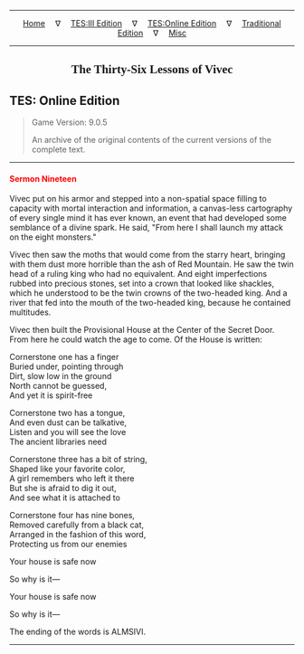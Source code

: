 
---

<!-- Jekyll Page Links -->

<center>
<a href="../../../../index.html">Home</a>
&emsp;&nabla;&emsp;
<a href="../../../index-tes3.html">TES:III Edition</a>
&emsp;&nabla;&emsp;
<a href="../../../index-teso.html">TES:Online Edition</a>
&emsp;&nabla;&emsp;
<a href="../../../index-traditional.html">Traditional Edition</a>
&emsp;&nabla;&emsp;
<a href="../../../index-misc.html">Misc</a>
</center>

<!-- Markdown Body Below: -->

---

<center>
<h2><span style="font-family:Georgia">The Thirty-Six Lessons of Vivec</span></h2>
</center>

## TES: Online Edition

> Game Version: 9.0.5
>
> An archive of the original contents of the current versions of the complete text.

---

#### <span style="color:red">Sermon Nineteen</span>

Vivec put on his armor and stepped into a non-spatial space filling to capacity with mortal interaction and information, a canvas-less cartography of every single mind it has ever known, an event that had developed some semblance of a divine spark. He said, "From here I shall launch my attack on the eight monsters."

Vivec then saw the moths that would come from the starry heart, bringing with them dust more horrible than the ash of Red Mountain. He saw the twin head of a ruling king who had no equivalent. And eight imperfections rubbed into precious stones, set into a crown that looked like shackles, which he understood to be the twin crowns of the two-headed king. And a river that fed into the mouth of the two-headed king, because he contained multitudes.

Vivec then built the Provisional House at the Center of the Secret Door. From here he could watch the age to come. Of the House is written:

Cornerstone one has a finger\
Buried under, pointing through\
Dirt, slow low in the ground\
North cannot be guessed,\
And yet it is spirit-free

Cornerstone two has a tongue,\
And even dust can be talkative,\
Listen and you will see the love\
The ancient libraries need

Cornerstone three has a bit of string,\
Shaped like your favorite color,\
A girl remembers who left it there\
But she is afraid to dig it out,\
And see what it is attached to

Cornerstone four has nine bones,\
Removed carefully from a black cat,\
Arranged in the fashion of this word,\
Protecting us from our enemies

Your house is safe now

So why is it&mdash;

Your house is safe now

So why is it&mdash;

The ending of the words is ALMSIVI.

---
